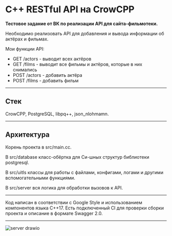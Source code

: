 # C++ RESTful API на CrowCPP

**Тестовое задание от ВК по реализации API для сайта-фильмотеки.**

Необходимо реализовать API для добавления и вывода информации об актёрах и фильмах.

Мои функции API: 

* GET /actors - выводит всех актёров
* GET /films - выводит все фильмы и актёров, которые в них снимались
* POST /actors - добавить актёра
* POST /films - добавить фильм 

---

## Стек
CrowCPP, PostgreSQL, libpq++, json_nlohmamn.

---

## Архитектура

Корень проекта в src/main.cc.

В src/database класс-обёртка для Си-шных структур библиотеки postgresql. 

В src/uitls классы для работы с файлами, конфигами, логами и другими вспомогательными функциями.

В src/server вся логика для обработки вызовов к API.

---

Код написан в соответствии с Google Style и использованием компонентов языка C++17. Есть подключенный CI для проверки сборки проекта и описание в формате Swagger 2.0.

---

![server drawio](https://github.com/Dolaxom/CPP_FilmsLibrary/assets/51160711/7a0a18fa-2b41-4a84-afc5-12891bcc745a)

